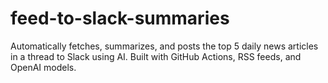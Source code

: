 # feed-to-slack-summaries
Automatically fetches, summarizes, and posts the top 5 daily news articles in a thread to Slack using AI. Built with GitHub Actions, RSS feeds, and OpenAI models.
